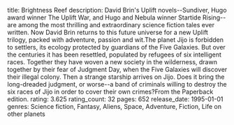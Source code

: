 title: Brightness Reef
description: David Brin's Uplift novels--Sundiver, Hugo award winner The Uplift War, and Hugo and Nebula winner Startide Rising--are among the most thrilling and extraordinary science fiction tales ever written.  Now David Brin returns to this future universe for a new Uplift trilogy, packed with adventure, passion and wit.The planet Jijo is forbidden to settlers, its ecology protected by guardians of the Five Galaxies.  But over the centuries it has been resettled, populated by refugees of six intelligent races.  Together they have woven a new society in the wilderness, drawn together by their fear of Judgment Day, when the Five Galaxies will discover their illegal colony.  Then a strange starship arrives on Jijo.  Does it bring the long-dreaded judgment, or worse--a band of criminals willing to destroy the six races of Jijo in order to cover their own crimes?From the Paperback edition.
rating: 3.625
rating_count: 32
pages: 652
release_date: 1995-01-01
genres: Science fiction, Fantasy, Aliens, Space, Adventure, Fiction, Life on other planets